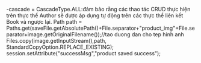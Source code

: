-cascade = CascadeType.ALL:đảm bảo rằng các thao tác CRUD thực hiện trên thực thể Author sẽ được áp dụng tự động trên các thực thể liên kết Book và ngược lại.
Path path = Paths.get(saveFile.getAbsolutePath()+File.separator+"product_img"+File.separator+image.getOriginalFilename());//tao duong dan cho tep hinh anh
Files.copy(image.getInputStream(),path, StandardCopyOption.REPLACE_EXISTING);
session.setAttribute("successMsg","product saved success");